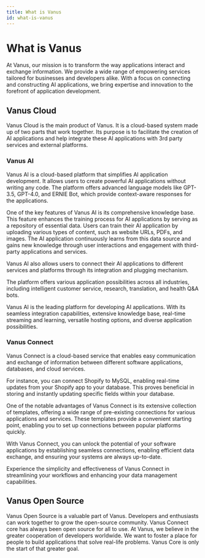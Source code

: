 ```yaml
---
title: What is Vanus
id: what-is-vanus
---
```


# What is Vanus

At Vanus, our mission is to transform the way applications interact and exchange information. We provide a wide range of empowering services tailored for businesses and developers alike. With a focus on connecting and constructing AI applications, we bring expertise and innovation to the forefront of application development.
## Vanus  Cloud

Vanus Cloud is the main product of Vanus. It is a cloud-based system made up of two parts that work together. Its purpose is to facilitate the creation of AI applications and help integrate these AI applications with 3rd party services and external platforms.

### Vanus AI

Vanus AI is a cloud-based platform that simplifies AI application development. It allows users to create powerful AI applications without writing any code. The platform offers advanced language models like GPT-3.5, GPT-4.0, and ERNIE Bot, which provide context-aware responses for the applications.

One of the key features of Vanus AI is its comprehensive knowledge base. This feature enhances the training process for AI applications by serving as a repository of essential data. Users can train their AI application by uploading various types of content, such as website URLs, PDFs, and images. The AI application continuously learns from this data source and gains new knowledge through user interactions and engagement with third-party applications and services.

Vanus AI also allows users to connect their AI applications to different services and platforms through its integration and plugging mechanism.

The platform offers various application possibilities across all industries, including intelligent customer service, research, translation, and health Q&A bots.

Vanus AI  is the leading platform for developing AI applications. With its seamless integration capabilities, extensive knowledge base, real-time streaming and learning, versatile hosting options, and diverse application possibilities.

### Vanus Connect

Vanus Connect is a cloud-based service that enables easy communication and exchange of information between different software applications, databases, and cloud services.

For instance, you can connect Shopify to MySQL, enabling real-time updates from your Shopify app to your database. This proves beneficial in storing and instantly updating specific fields within your database.

One of the notable advantages of Vanus Connect is its extensive collection of templates, offering a wide range of pre-existing connections for various applications and services. These templates provide a convenient starting point, enabling you to set up connections between popular platforms quickly.

With Vanus Connect, you can unlock the potential of your software applications by establishing seamless connections, enabling efficient data exchange, and ensuring your systems are always up-to-date.

Experience the simplicity and effectiveness of Vanus Connect in streamlining your workflows and enhancing your data management capabilities.

## Vanus Open Source

Vanus Open Source is a valuable part of Vanus. Developers and enthusiasts can work together to grow the open-source community. Vanus Connect core has always been open source for all to use. At Vanus, we believe in the greater cooperation of developers worldwide. We want to foster a place for people to build applications that solve real-life problems. Vanus Core is only the start of that greater goal.
